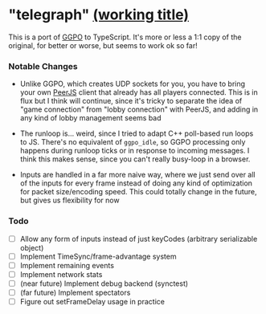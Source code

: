 # "telegraph" [(working title)](https://www.youtube.com/watch?v=rXXM60niKbg)

This is a port of [GGPO](https://github.com/pond3r/ggpo/) to TypeScript. It's more or less a 1:1 copy of the original, for better or worse, but seems to work ok so far!

### Notable Changes

* Unlike GGPO, which creates UDP sockets for you, you have to bring your own [PeerJS](https://peerjs.com/) client that already has all players connected. This is in flux but I think will continue, since it's tricky to separate the idea of "game connection" from "lobby connection" with PeerJS, and adding in any kind of lobby management seems bad

* The runloop is... weird, since I tried to adapt C++ poll-based run loops to JS. There's no equivalent of `ggpo_idle`, so GGPO processing only happens during runloop ticks or in response to incoming messages. I think this makes sense, since you can't really busy-loop in a browser.

* Inputs are handled in a far more naive way, where we just send over all of the inputs for every frame instead of doing any kind of optimization for packet size/encoding speed. This could totally change in the future, but gives us flexibility for now

### Todo

- [ ] Allow any form of inputs instead of just keyCodes (arbitrary serializable object)
- [ ] Implement TimeSync/frame-advantage system
- [ ] Implement remaining events
- [ ] Implement network stats
- [ ] (near future) Implement debug backend (synctest)
- [ ] (far future) Implement spectators
- [ ] Figure out setFrameDelay usage in practice
